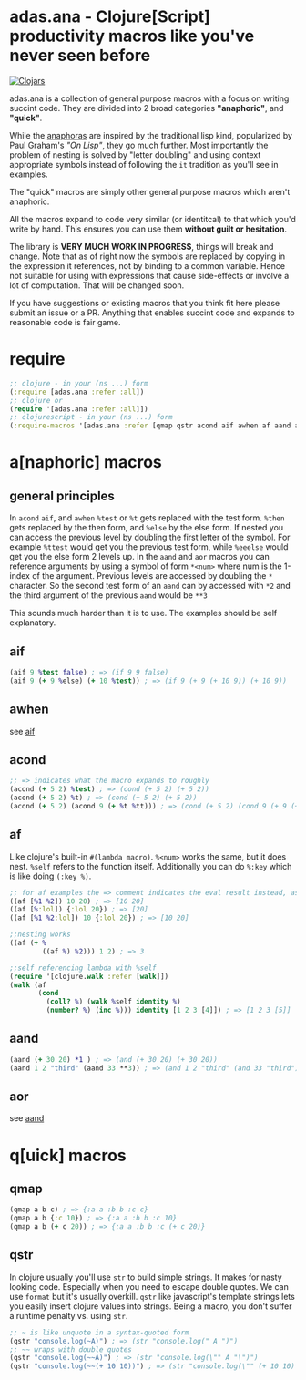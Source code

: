 # adas.ana - Clojure[Script] productivity macros like you've never seen before 
[![Clojars](https://img.shields.io/clojars/v/adas/ana.svg)](https://clojars.org/adas/ana)

adas.ana is a collection of general purpose macros with a focus on writing succint code. 
They are divided into 2 broad categories __"anaphoric"__, and __"quick"__.

While the [anaphoras](https://en.wikipedia.org/wiki/Anaphoric_macro) are inspired by the traditional lisp kind, popularized by Paul Graham's *"On Lisp"*, they go much further.
Most importantly the problem of nesting is solved by "letter doubling" and using context appropriate symbols instead of following the `it` tradition as you'll see in examples.

The "quick" macros are simply other general purpose macros which aren't anaphoric.

All the macros expand to code very similar (or identitcal) to that which you'd write by hand.
This ensures you can use them __without guilt or hesitation__.

The library is __VERY MUCH WORK IN PROGRESS__, things will break and change. Note that as of right now the symbols are replaced by copying in the expression it references, not by binding to a common variable. Hence not suitable for using with expressions that cause side-effects or involve a lot of computation. That will be changed soon.

If you have suggestions or existing macros that you think fit here please  submit an issue or a PR.
Anything that enables succint code and expands to reasonable code is fair game. 

# require
```clojure
;; clojure - in your (ns ...) form
(:require [adas.ana :refer :all])
;; clojure or
(require '[adas.ana :refer :all]])
;; clojurescript - in your (ns ...) form
(:require-macros '[adas.ana :refer [qmap qstr acond aif awhen af aand aor]])
```

# a[naphoric] macros

## general principles
In `acond` `aif`, and `awhen` `%test` or `%t` gets replaced with the test form.
`%then` gets replaced by the then form, and `%else` by the else form.
If nested you can access the previous level by doubling the first letter of the symbol.
For example `%ttest` would get you the previous test form, while `%eeelse` would get you the else form 2 levels up.
In the `aand` and `aor` macros you can reference arguments by using a symbol of form `*<num>` where num is the 1-index of the argument.
Previous levels are accessed by doubling the `*` character. So the second test form of an `aand` can by accessed with `*2` and the third argument of the previous `aand` would be `**3`

This sounds much harder than it is to use. The examples should be self explanatory. 

## aif
```clojure
(aif 9 %test false) ; => (if 9 9 false)
(aif 9 (+ 9 %else) (+ 10 %test)) ; => (if 9 (+ 9 (+ 10 9)) (+ 10 9))
```
## awhen
see [aif](#aif)

## acond
```clojure
;; => indicates what the macro expands to roughly
(acond (+ 5 2) %test) ; => (cond (+ 5 2) (+ 5 2))
(acond (+ 5 2) %t) ; => (cond (+ 5 2) (+ 5 2))
(acond (+ 5 2) (acond 9 (+ %t %tt))) ; => (cond (+ 5 2) (cond 9 (+ 9 (+ 5 2))))
```

## af
Like clojure's built-in `#(lambda macro)`. 
`%<num>` works the same, but it does nest.
`%self` refers to the function itself. 
Additionally you can do `%:key` which is like doing `(:key %)`.

```clojure
;; for af examples the => comment indicates the eval result instead, as the expansion is less obvious
((af [%1 %2]) 10 20) ; => [10 20]
((af [%:lol]) {:lol 20}) ; => [20]
((af [%1 %2:lol]) 10 {:lol 20}) ; => [10 20]

;;nesting works
((af (+ %
        ((af %) %2))) 1 2) ; => 3

;;self referencing lambda with %self
(require '[clojure.walk :refer [walk]])
(walk (af
       (cond
         (coll? %) (walk %self identity %)
         (number? %) (inc %))) identity [1 2 3 [4]]) ; => [1 2 3 [5]]
```

## aand 

```clojure
(aand (+ 30 20) *1 ) ; => (and (+ 30 20) (+ 30 20))
(aand 1 2 "third" (aand 33 **3)) ; => (and 1 2 "third" (and 33 "third"))
```

## aor
see [aand](#aand)

# q[uick] macros

## qmap
```clojure
(qmap a b c) ; => {:a a :b b :c c}
(qmap a b {:c 10}) ; => {:a a :b b :c 10}
(qmap a b (+ c 20)) ; => {:a a :b b :c (+ c 20)}
```
## qstr
In clojure usually you'll use `str` to build simple strings. It makes for nasty looking code. 
Especially when you need to escape double quotes. We can use `format` but it's usually overkill.
`qstr` like javascript's template strings lets you easily insert clojure values into strings.
Being a macro, you don't suffer a runtime penalty vs. using `str`.
```clojure
;; ~ is like unquote in a syntax-quoted form
(qstr "console.log(~A)") ; => (str "console.log(" A ")")
;; ~~ wraps with double quotes
(qstr "console.log(~~A)") ; => (str "console.log(\"" A "\")")
(qstr "console.log(~~(+ 10 10))") ; => (str "console.log(\"" (+ 10 10) "\")")
```
